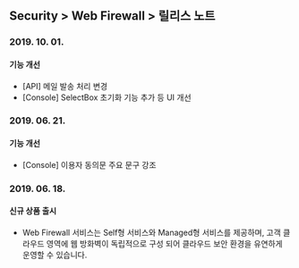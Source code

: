 ## Security > Web Firewall > 릴리스 노트

### 2019. 10. 01.

#### 기능 개선
* [API] 메일 발송 처리 변경
* [Console] SelectBox 초기화 기능 추가 등 UI 개선


### 2019. 06. 21.

#### 기능 개선
* [Console] 이용자 동의문 주요 문구 강조


### 2019. 06. 18.

#### 신규 상품 출시

* Web Firewall 서비스는 Self형 서비스와 Managed형 서비스를 제공하며, 고객 클라우드 영역에 웹 방화벽이 독립적으로 구성 되어 클라우드 보안 환경을 유연하게 운영할 수 있습니다.
